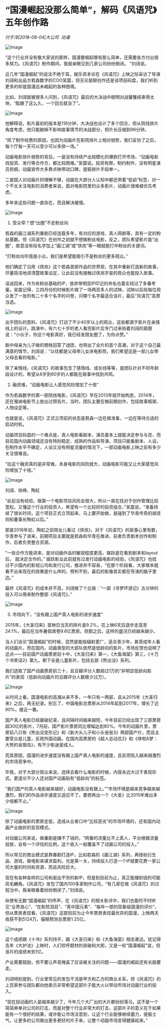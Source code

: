 # “国漫崛起没那么简单”，解码《风语咒》五年创作路

*付于洋|2018-08-04|大公司 
                                                动漫*

![Image](http://p98.pstatp.com/large/pgc-image/153343348679890e4ddb647)

“这个行业并没有像大家说的那样，国漫要崛起哪有那么简单，还需要各方付出很多努力。《风语咒》制作期间，我就亲眼见到几家公司纷纷倒闭。 ”刘阔说。

近几年“国漫崛起”的说法不绝于耳，娱乐资本论在《风语咒》上映之际采访了导演刘阔和出品方若森数字的COO吴震，但无论是聊创作还是谈项目码盘，我们听到更多的却是国漫远未崛起的各种困境。

比如，刘阔就被很多人问到，《风语咒》最后的大决战中朗明对战饕餮结束得太快，“酝酿了这么久，一个回合就没了”。

![Image](http://p98.pstatp.com/large/pgc-image/15334334652933435abf80e)

他解释说，影片最初的版本是118分钟，大决战也设计了多个回合，但从院线排片角度考虑，他只能删掉不影响故事情节的决战部分，把片长压缩到96分钟。

“除了制作经费的原因，也因为动画片在影院排片上相对弱势，我们妥协了之后，每个厅每一天可以至少可以多排一场。”

动画电影排片弱势的背后，一是没有持续产出规模化的爆款打开市场，“动画电影找投资、发行等合作方，都比较困难。”吴震说。投资有限，制约制作，没有明星演员担纲，动画宣传大多靠点映带动口碑，提振排片手段单一。

二是国人对动画片的理解不够，动画在大部分人认知中都还带着“低幼”标签，对一个不太关注电影的消费者来说，面对电影院里的众多影片，动画片很难被优先考虑。

多年来这些问题一直存在，而且解决缓慢。

![Image](http://p3.pstatp.com/large/pgc-image/1533433466027ceb8828c2a)

1. 受众窄？想“出圈”不走粉丝向

若森的画江湖系列番剧已经连载多年，有对应的游戏、真人网剧等，具有一定的粉丝基数。但《风语咒》在创作之初就不想做粉丝电影，反之，团队希望影片能“出圈”，故意没有给名字加上“画江湖”或“侠岚”等一眼就能打中粉丝的关键词。

“打粉丝向毕竟是小众，我们是希望能吸引不是粉丝的更多观众。”

他们确定了沿用《侠岚》这个若森首部作品的世界观，在其中重新打造新的故事，尽量简洁地讲清楚故事设定，让此前没有接触过侠岚宇宙的观众也能投入故事。

话说回来，作为有粉丝基础的IP，放弃带明显IP印记的命名也着实经过了多番考量。吴震记得，三四月份的时候影片做了一场两百多人的试映，试映以后给每位观众发了一张列有二十多个名字的问卷，问哪个名字最适合该片，最后“风语咒”高票当选。

![Image](http://p3.pstatp.com/large/pgc-image/15334334654634817face7a)

出乎团队的意料，《风语咒》打动了不少40岁以上的观众，这些都源于影片在亲情线上的设计。路演中，有六七十岁的老人看完影片后专门过来拍着刘阔的肩膀说：“小伙子，你这个电影真好，我已经发朋友圈了，为你点赞。”

剧中母亲为儿子做的牺牲回答了谜团，也带出了全片的首个高潮，对于这个自己最满意的情节，刘阔说：“以往都是父母带儿女进电影院，我们希望这是一部儿女带父母去看的电影。”

除了亲情线，《风语咒》的故事包含了感情线、成长线等等，是团队针对不同年龄段设计的，希望从6岁到60岁的人都能在故事中找到共鸣。

2. 融资难，“动画电影让人感觉风险增加了十倍”

作为若森数字的第一部院线电影，《风语咒》早在2013年就开始构思，2014年，还在戛纳电影节上放出过预告片。当时，团队主要在做前期创作，包括故事框架、人物设定等。

也就是说，《风语咒》正式立项前的状态是若森一边在做准备，一边在等待合适的启动时机。

动画项目码盘的一个难点是，真人电影看剧本、演员基本上就能决定参与与否，而目前国内动画领域还没有特别稳定、成熟的作品和导演，项目只能看剧本、人设，在制作水平不确定，人设又没有明星流量的情况下，一部动画电影上映之前有多少关注很难说。

“拉这个融资真的是非常难，本身电影的风险就大，动画电影可能又让大家感觉风险增加了十倍。”

![Image](http://p98.pstatp.com/large/pgc-image/15334334651652ca0dd0e24)

刘阔、徐峥、陶虹

“此前没有经验，做第一个电影项目风险会很大，所以一直在找对于创作管理比较宽松，又懂这个行业的投资人，希望有一个比较好的投资组合，”吴震说，“准备持续了很长时间，这个项目正式立项起来，马上要开始做，是碰到了华青传奇的胡坚则和董事长陶虹以后。”

那是2016年初，陶虹之前陪女儿看过《侠岚》，对于《风语咒》的故事心里有数，华青参与了进来，前期项目主要就是若森和华青在推进，前者负责剧本创作和制作，后者负责整合资源。

“一些合作方能进来，是对动画作品的敏锐程度更高，娱跃是在看到剧本和layout后， 就决定合作的。” 娱跃影业此前就有过发行动画电影的经验，《风语咒》也找过不少国内的影视公司和发行公司，推进并不容易，“在那个阶段看，大家根本就看不出来现在的效果是什么样的，预判不到，最后的影像其实都在导演的脑子里边。”

最终《风语咒》的成本并不高，刘阔做了个比喻：“一部《寻梦环游记》五分钟的投入可以用来制作整部《风语咒》。”

![Image](http://p1.pstatp.com/large/pgc-image/1533433465253adee4a4779)

3. 市场向下，“没有跟上国产真人电影的进步速度”

2015年，《大圣归来》首映日当天的排片是9.2%，在上映6天后逐步走高至24.1%，最后在当年暑假席卷9.6亿票房。但那之后，这样的盛况已经越来越少。

当人们谈论“国漫崛起”的时候，显然是能指辐射更广，适合青少年，甚至成年人看的动画片。而在国内，动画类型的大部队依然是低龄向的影片，市场反馈也说明了这点——目前国产动画票房前十中，《大圣归来》第一，《大鱼海棠》第三，《十万个冷笑话2》第九，剩下全是儿童影片，包括五部《熊出没》系列。

我们选取了国产动画票房前三十，且豆瓣评分人数超过1万的“非明显低龄向影片”的表现（低龄向动画片的豆瓣评分人数极少过万）。

![Image](http://p3.pstatp.com/large/pgc-image/1533433465543c80e5d607b)

从时间上看，国漫电影的高潮从来不多，一年只有一两部，且从2015年《大圣归来》之后，再无纪录。别忘了，中国电影总票房从2014年起到2017年，增长了近90%，接近一番。

国产真人电影已经屡破纪录，且间隔时间越来越短，今年目前已经出现了三部票房超30亿的影片，7月前，国产影片票房同比增幅达到80%。今年的动画片里，票房前八只有《熊出没变形记》和《新大头儿子和小头爸爸3》两部国产片，而且主要受众是儿童，反观外国动画，在国内高票房的《超人总动员2》和《哆啦A梦：大熊的金银岛》，有不少影迷是成人。

究其原因，国漫的进步速度没有跟上国产真人电影的速度，且反而陷入越来越激烈的市场竞争中。

毕竟，对于大部分观众来说，选择去看什么电影的时候，内容永远大过于表现形式。更遑论不少人还对国产动画贴有“低龄向”的标签。

“我们国产的真人电影越来越好，动画电影没有跟上。”“市场环境是越来竞争越来越激烈，我们的作品进步速度又适应不了。要想再出一个《大圣》比2015年难出多少倍都不止。”

![Image](http://p9.pstatp.com/large/pgc-image/15334334655237aa320393e)

除了动画电影的票房走低，造成从业者口中“比较恶劣”的市场环境的，还有国内动画产业曲折的变现模式。

对动画公司来说，做番剧是赚不了钱的，“网番的流量比不上真人，平台根据流量投放，会有一个评估的比例，这个收入一般覆盖不了动画公司的投入。”

所以常见的商业模式是靠番剧打造IP，比如若森的《画江湖》系列，再授权衍生品、游戏，做电影来谋求盈利。光是第一关，持续投入打造一个IP就要花费一家公司大量的时间和资源，而且风险巨大。

现在有各种各样的公司和层出不穷的新IP，但是到目前为止，真正能赚到钱的可能凤毛麟角。《风语咒》发包了国内100多家制作公司，“有几家在做《风语咒》的过程当中，我亲眼看着纷纷倒闭了。”刘阔说。

纵使有无数“国漫崛起”的呼声，在《风语咒》的相关影评中，我们也能时不时听见“业界良心”、“在影院泪目”、“真中国元素”、“每年一部的现象级国漫的评价“，但从票房表现看，《风语咒》这部目前为止今年票房表现最优异的国漫，上映两天收获不到5124万，猫眼预测总票房1.25亿。

![Image](http://p9.pstatp.com/large/pgc-image/153343346597354b636bd7a)

这个成绩跟《十冷》系列持平，跟《大圣归来》和《大鱼海棠》相去甚远。犹记得去年《大护法》上映时，人们欢呼题材的突破和大胆，又是一轮“国漫崛起”说，但该片的成绩未到1亿。

产业需要鼓励，但不要让声音掩盖了应该被关注的问题——国漫的崛起还有长路要走。

刘阔特别提到，行业里常见的发包干活是甲方和乙方的商业关系，但《风语咒》的上百家参与团队都向他表示非常希望这部片子能大火以带动市场对动画行业的投入。

“现在投动画的人是越来越少了，今年几个大厂出的大片都纷纷落马，这不是一个简简单单对公司的打击，而是对整个行业非常大的打击，这部片子的意义在于如果能有一个很好的结果，或许能让市场注意到，让这个行业能够继续蓄力，提振士气，让更多的公司做出更多更好的片子来，让整个动画市场变得健康起来。”

